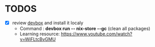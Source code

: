 # TODOS

- [x] review [devbox](https://github.com/jetify-com/devbox) and install it localy
  - Command : **devbox run -- nix-store --gc** (clean all packages)
  - Learning resource: https://www.youtube.com/watch?v=WiFLtcBvGMU 
